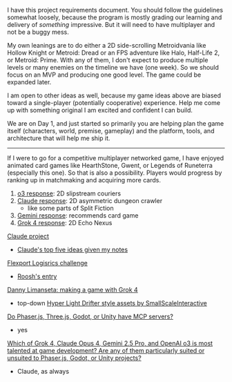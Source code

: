 I have this project requirements document. You should follow the guidelines somewhat loosely, because the program is mostly grading our learning and delivery of _something_ impressive. But it will need to have multiplayer and not be a buggy mess.

My own leanings are to do either a 2D side-scrolling Metroidvania like Hollow Knight or Metroid: Dread or an FPS adventure like Halo, Half-Life 2, or Metroid: Prime. With any of them, I don't expect to produce multiple levels or many enemies on the timeline we have (one week). So we should focus on an MVP and producing one good level. The game could be expanded later.

I am open to other ideas as well, because my game ideas above are biased toward a single-player (potentially cooperative) experience. Help me come up with something original I am excited and confident I can build.

We are on Day 1, and just started so primarily you are helping plan the game itself (characters, world, premise, gameplay) and the platform, tools, and architecture that will help me ship it.

---

If I were to go for a competitive multiplayer networked game, I have enjoyed animated card games like HearthStone, Gwent, or Legends of Runeterra (especially this one). So that is also a possibility. Players would progress by ranking up in matchmaking and acquiring more cards. 

1. [o3 response](https://t3.chat/chat/3c5f7050-8db2-44a1-8571-48e8756a3847): 2D slipstream couriers
2. [Claude response](https://claude.ai/chat/4b50a81b-bc74-4352-9c65-c2124b63ed62): 2D asymmetric dungeon crawler
	- like some parts of Split Fiction
3. [Gemini response](https://gemini.google.com/app/a8a80492791c9f55): recommends card game
4. [Grok 4 response](https://grok.com/chat/893e781a-c910-4c1a-b4e5-d64e00c9492a): 2D Echo Nexus

[Claude project](https://claude.ai/project/019809fd-35f8-75c6-a0cd-52948e38d25f)
- [Claude's top five ideas given my notes](https://claude.ai/chat/deb91e57-847b-4619-ab1e-ad3747edc3ba)

[Flexport Logisrics challenge](https://x.com/typesfast/status/1944588790414319735)
- [Roosh's entry](https://x.com/Austen/status/1944884069873148313)

[Danny Limanseta: making a game with Grok 4](https://x.com/dannylimanseta/status/1944415010836599003?s=46&t=IzioT69w6wWKEnXfaoiFaw)
- top-down [Hyper Light Drifter style assets by SmallScaleInteractive](https://smallscaleint.itch.io/)

[Do Phaser.js, Three.js, Godot, or Unity have MCP servers?](https://www.perplexity.ai/search/do-phaser-js-three-js-godot-or-DwjxmwIVQFewD9AaoDj6JQ)
- yes

[Which of Grok 4, Claude Opus 4, Gemini 2.5 Pro, and OpenAI o3 is most talented at game development? Are any of them particularly suited or unsuited to Phaser.js, Godot, or Unity projects?](https://www.perplexity.ai/search/which-of-grok-4-claude-opus-4-fXLqu8kgTKei30pOX.V.tQ)
- Claude, as always